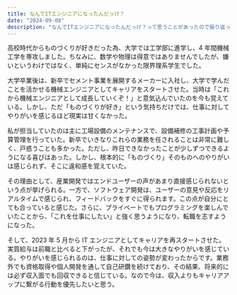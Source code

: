 ```yaml
---
title: なんでITエンジニアになったんだっけ？
date: "2024-09-08"
description: "なんでITエンジニアになったんだっけ？って思うことがあったので振り返ってみた。"
---
```


高校時代からものづくりが好きだった為、大学では工学部に進学し、4 年間機械工学を専攻しました。ちなみに、数学や物理は得意ではありませんでしたが、嫌いというわけではなく、単純にセンスがなかった限界理系学生でした。

大学卒業後は、新卒でセメント事業を展開するメーカーに入社し、大学で学んだことを活かせる機械エンジニアとしてキャリアをスタートさせた。当時は「これから機械エンジニアとして成長していくぞ！」と意気込んでいたのを今も覚えている。しかし、ただ「ものづくりが好き」という気持ちだけでは、仕事に対してやりがいを感じるほど現実は甘くなかった。

私が担当していたのは主に工場設備のメンテナンスで、設備補修の工事計画や予算管理を行っていた。新卒でいきなりこれらの業務を任されることは非常に難しく、戸惑うことも多かった。ただし、昨日できなかったことが少しずつできるようになる喜びはあった。しかし、根本的に「ものづくり」そのものへのやりがいは感じられず、そこに違和感を覚えていた。

その理由として、産業開発ではエンドユーザーの声があまり直接感じられないという点が挙げられる。一方で、ソフトウェア開発は、ユーザーの意見や反応をリアルタイムで感じられ、フィードバックをすぐに得られます。この点が自分にとても合っていると感じた。さらに、プライベートでもプログラミングを楽しんでいたことから、「これを仕事にしたい」と強く思うようになり、転職を志すようになった。

そして、2023 年 5 月から IT エンジニアとしてキャリアを再スタートさせた。実質給与は前職と比べると下がったが、それでも今は大きなやりがいを感じている。やりがいを感じられるのは、仕事に対しての姿勢が変わったからです。業務外でも資格取得や個人開発を通して自己研鑽を続けており、その結果、将来的には必ず収入面でも回収できると信じている。なので今は、収入よりもキャリアアップに繋がる行動を優先したいと思う。
